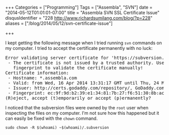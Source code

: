 +++
Categories = ["Programming"]
Tags = ["Assembla", "SVN"]
date = "2014-05-12T01:01:01-07:00"
title = "Assembla SVN SSL Certificate Issue"
disqusIdentifier = "228 http://www.richardsumilang.com/blog/?p=228"
aliases = ["/blog/2014/05/12/svn-certificate-issue"]

+++

I kept getting the following message when I tried running `svn` commands on my
computer. I tried to accept the certificate permanently with no luck:

<pre>Error validating server certificate for 'https://subversion.assembla.com:443':
 - The certificate is not issued by a trusted authority. Use the
   fingerprint to validate the certificate manually!
Certificate information:
 - Hostname: *.assembla.com
 - Valid: from Wed, 16 Apr 2014 13:31:17 GMT until Thu, 24 Mar 2016 19:30:40 GMT
 - Issuer: http://certs.godaddy.com/repository/, GoDaddy.com, Inc., Scottsdale, Arizona, US
 - Fingerprint: ec:9f:9d:b2:39:e1:34:81:7b:27:f6:51:30:8b:ac:41:5b:62:09:19
(R)eject, accept (t)emporarily or accept (p)ermanently?
</pre>

I noticed that the subversion files were owned by the `root` user when
inspecting the files on my computer. I'm not sure how this happened but it can
easily be fixed with the `chown` command.

<pre><code class="language-bash" title="Fix SVN permissions">sudo chown -R $(whoami) ~$(whoami)/.subversion</code></pre>
